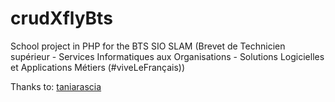 # crudXflyBts
School project in PHP for the BTS SIO SLAM (Brevet de Technicien supérieur - Services Informatiques aux Organisations - Solutions Logicielles et Applications Métiers (#viveLeFrançais))


Thanks to: 
[taniarascia](https://github.com/taniarascia)
